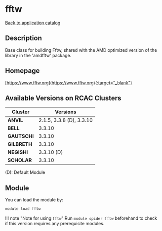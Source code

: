 # fftw

[Back to application catalog](../app_catalog.md)

## Description

Base class for building Fftw, shared with the AMD optimized version of the library in the 'amdfftw' package.

## Homepage

[https://www.fftw.org](https://www.fftw.org){:target="_blank"}

## Available Versions on RCAC Clusters

|Cluster|Versions|
|---|---|
**ANVIL**|2.1.5, 3.3.8 (D), 3.3.10
**BELL**|3.3.10
**GAUTSCHI**|3.3.10
**GILBRETH**|3.3.10
**NEGISHI**|3.3.10 (D)
**SCHOLAR**|3.3.10

(D): Default Module

## Module

You can load the module by:

```bash
module load fftw
```

!!! note "Note for using `fftw`"
    Run `module spider fftw` beforehand to check if this version requires any prerequisite modules.
